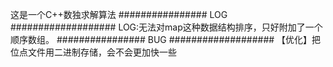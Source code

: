 这是一个C++数独求解算法
################ LOG ###################
LOG:无法对map这种数据结构排序，只好附加了一个顺序数组。
################ BUG ###################
【优化】把位点文件用二进制存储，会不会更加快一些
